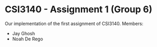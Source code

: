 # CSI3140 - Assignment 1 (Group 6)
Our implementation of the first assignment of CSI3140.
Members: 
- Jay Ghosh
- Noah De Rego
